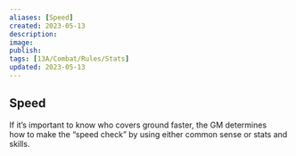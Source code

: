 ```yaml
---
aliases: [Speed]
created: 2023-05-13
description: 
image: 
publish: 
tags: [13A/Combat/Rules/Stats]
updated: 2023-05-13
---
```


## Speed

If it’s important to know who covers ground faster, the GM determines  
how to make the “speed check” by using either common sense or stats and  
skills.